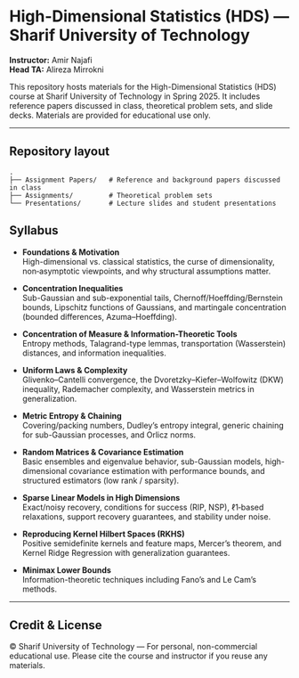 # High-Dimensional Statistics (HDS) — Sharif University of Technology

**Instructor:** Amir Najafi  
**Head TA:** Alireza Mirrokni

This repository hosts materials for the High-Dimensional Statistics (HDS) course at Sharif University of Technology in Spring 2025. It includes reference papers discussed in class, theoretical problem sets, and slide decks. Materials are provided for educational use only.

---

## Repository layout

```
.
├── Assignment Papers/   # Reference and background papers discussed in class
├── Assignments/         # Theoretical problem sets
└── Presentations/       # Lecture slides and student presentations
```

## Syllabus

- **Foundations & Motivation**  
  High-dimensional vs. classical statistics, the curse of dimensionality, non‑asymptotic viewpoints, and why structural assumptions matter.

- **Concentration Inequalities**  
  Sub-Gaussian and sub-exponential tails, Chernoff/Hoeffding/Bernstein bounds, Lipschitz functions of Gaussians, and martingale concentration (bounded differences, Azuma–Hoeffding).

- **Concentration of Measure & Information-Theoretic Tools**  
  Entropy methods, Talagrand-type lemmas, transportation (Wasserstein) distances, and information inequalities.

- **Uniform Laws & Complexity**  
  Glivenko–Cantelli convergence, the Dvoretzky–Kiefer–Wolfowitz (DKW) inequality, Rademacher complexity, and Wasserstein metrics in generalization.

- **Metric Entropy & Chaining**  
  Covering/packing numbers, Dudley’s entropy integral, generic chaining for sub-Gaussian processes, and Orlicz norms.

- **Random Matrices & Covariance Estimation**  
  Basic ensembles and eigenvalue behavior, sub-Gaussian models, high-dimensional covariance estimation with performance bounds, and structured estimators (low rank / sparsity).

- **Sparse Linear Models in High Dimensions**  
  Exact/noisy recovery, conditions for success (RIP, NSP), ℓ1‑based relaxations, support recovery guarantees, and stability under noise.

- **Reproducing Kernel Hilbert Spaces (RKHS)**  
  Positive semidefinite kernels and feature maps, Mercer’s theorem, and Kernel Ridge Regression with generalization guarantees.

- **Minimax Lower Bounds**  
  Information-theoretic techniques including Fano’s and Le Cam’s methods.

---

## Credit & License

© Sharif University of Technology — For personal, non-commercial educational use. Please cite the course and instructor if you reuse any materials.

